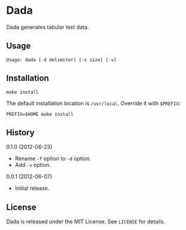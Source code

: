 Dada
====

Dada generates tabular text data.


Usage
-----

    Usage: dada [-d delimiter] [-s size] [-v]


Installation
------------

    make install

The default installation location is `/usr/local`. Override it with `$PREFIX`:

    PREFIX=$HOME make install


History
-------

0.1.0 (2012-06-23)
  - Rename `-f` option to `-d` option.
  - Add `-v` option.

0.0.1 (2012-06-07)
  - Initial release.


License
-------

Dada is released under the MIT License. See `LICENSE` for details.
